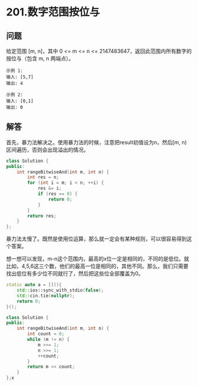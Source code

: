 # 201.数字范围按位与

## 问题
给定范围 [m, n]，其中 0 <= m <= n <= 2147483647，返回此范围内所有数字的按位与（包含 m, n 两端点）。

```
示例 1:
输入: [5,7]
输出: 4

示例 2:
输入: [0,1]
输出: 0
```

## 解答
首先，暴力法解决之。使用暴力法的时候，注意把result初值设为n，然后[m, n)区间遍历，否则会出现溢出的情况。
```C++
class Solution {
public:
    int rangeBitwiseAnd(int m, int n) {
        int res = n;
        for (int i = m; i < n; ++i) {
            res &= i;
            if (res == 0) {
                return 0;
            }
        }
        return res;
    }
};
```

暴力法太慢了。既然是使用位运算，那么就一定会有某种规则，可以很容易得到这个答案。

想一想可以发现，m-n这个范围内，最高的x位一定是相同的，不同的是低位。就比如，4,5,6这三个数，他们的最高一位是相同的，其他不同。那么，我们只需要找出低位有多少位不同就行了，然后把这些位全部覆盖为0。

```C++
static auto a = [](){
    std::ios::sync_with_stdio(false);
    std::cin.tie(nullptr);
    return 0;
}();

class Solution {
public:
    int rangeBitwiseAnd(int m, int n) {
        int count = 0;
        while (m != n) {
            m >>= 1;
            n >>= 1;
            ++count;
        }
        return m << count;
    }
};x 
```